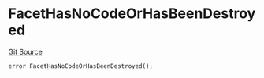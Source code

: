 # FacetHasNoCodeOrHasBeenDestroyed
[Git Source](https://github.com/thrackle-io/forte-rules-engine/blob/a5f86c82f92d74cf46bb4f0f59e066361ee97617/src/protocol/economic/ruleProcessor/RuleProcessorDiamond.sol)


```solidity
error FacetHasNoCodeOrHasBeenDestroyed();
```


